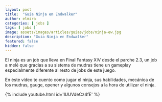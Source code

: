 ```yaml
---
layout: post
title:  "Guia Ninja en Endwalker"
author: elmira
categories: [ jobs ]
tags: [ jobs ]
image: assets/images/articles/guias/jobs/ninja-ew.jpg
description: "Guia Ninja en Endwalker"
featured: false
hidden: false
---
```

El ninja es un job que lleva en Final Fantasy XIV desde el parche 2.3, un job a melé que gracias a su sistema de mudras tiene un gameplay especialmente diferente al resto de jobs de este juego.

En éste vídeo te cuento como jugar el ninja, sus habilidades, mecánica de los mudras, gauge, opener y algunos consejos a la hora de utilizar el ninja.

{% include youtube.html id='lUUVdeCz4fE' %}
